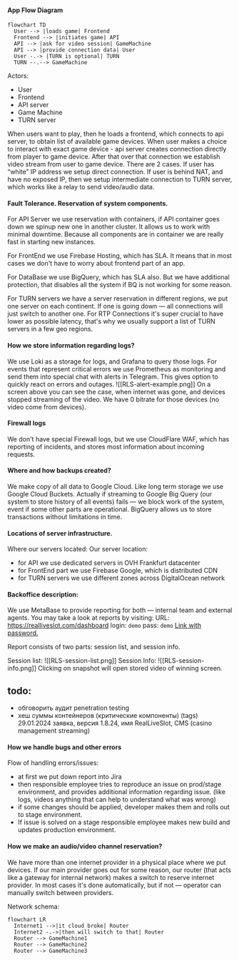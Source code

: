 
#### App Flow Diagram
```mermaid
flowchart TD
  User --> |loads game| Frontend
  Frontend --> |initiates game| API
  API --> |ask for video session| GameMachine 
  API --> |provide connection data| User
  User -.-> |TURN is optional| TURN
  TURN --.--> GameMachine
```

Actors:
- User
- Frontend
- API server
- Game Machine
- TURN server

When users want to play, then he loads a frontend, which connects to api server, to obtain list of available game devices. When user makes a choice to interact with exact game device - api server creates connection directly from player to game device.
After that over that connection we establish video stream from user to game device. There are 2 cases. If user has “white” IP address we setup direct connection.
If user is behind NAT, and have no exposed IP, then we setup intermediate connection to TURN server, which works like a relay to send video/audio data.

#### Fault Tolerance. Reservation of system components.

For API Server we use reservation with containers, if API container goes down we spinup new one in another cluster. It allows us to work with minimal downtime. Because all components are in container we are really fast in starting new instances.

For FrontEnd we use Firebase Hosting, which has SLA. It means that in most cases we don't have to worry about frontend part of an app.

For DataBase we use BigQuery, which has SLA also. But we have additional protection, that disables all the system if BQ is not working for some reason.

For TURN servers we have a server reservation in different regions, we put one server on each continent. If one is going down — all connections will just switch to another one. For RTP Connections it's super crucial to have lower as possible latency, that's why we usually support a list of TURN servers in a few geo regions.

#### How we store information regarding logs?
We use Loki as a storage for logs, and Grafana to query those logs. For events that represent critical errors we use Prometheus as monitoring and send them into special chat with alerts in Telegram. This gives option to quickly react on errors and outages. 
![[RLS-alert-example.png]]
On a screen above you can see the case, when internet was gone, and devices stopped streaming of the video. We have 0 bitrate for those devices (no video come from devices).
#### Firewall logs
We don't have special Firewall logs, but we use CloudFlare WAF, which has reporting of incidents, and stores most information about incoming requests.

#### Where and how backups created?
We make copy of all data to Google Cloud. Like long term storage we use Google Cloud Buckets.
Actually if streaming to Google Big Query (our system to store history of all events) fails — we block work of the system, event if some other parts are operational.
BigQuery allows us to store transactions without limitations in time.
#### Locations of server infrastructure.
Where our servers located:
Our server location:
- for API we use dedicated servers in OVH Frankfurt datacenter
- for FrontEnd part we use Firebase Google, which is distributed CDN
- for TURN servers we use different zones across DigitalOcean network 

#### Backoffice description:
We use MetaBase to provide reporting for both — internal team and external agents.
You may take a look at reports by visiting:
URL: https://realliveslot.com/dashboard
login:  `demo`
pass: `demo`
[Link with password.](https://demo:demo@realliveslots.com/dashboard)

Report consists of two parts: session list, and session info.

Session list:
![[RLS-session-list.png]]
Session Info:
![[RLS-session-info.png]]
Clicking on snapshot will open stored video of winning screen.

## todo:
- обговорить аудит penetration testing
- хеш суммы контейнеров (критические компоненты) (tags)
29.01.2024 заявка, версия 1.8.24, имя RealLiveSlot, CMS (casino management streaming)

#### How we handle bugs and other errors
Flow of handling errors/issues:
- at first we put down report into Jira
- then responsible employee tries to reproduce an issue on prod/stage environment, and provides additional information regarding issue. (like logs, videos anything that can help to understand what was wrong)
- if some changes should be applied, developer makes them and rolls out to stage environment.
- If issue is solved on a stage responsible employee makes new build and updates production environment.


#### How we make an audio/video channel reservation? 
We have more than one internet provider in a physical place where we put devices. If our main provider goes out for some reason, our router (that acts like a gateway for internal network) makes a switch to reserve internet provider. In most cases it's done automatically, but if not — operator can manually switch between providers.

Network schema:
```mermaid
flowchart LR
  Internet1 -->|it cloud broke| Router
  Internet2 -.->|then will switch to that| Router
  Router --> GameMachine1
  Router --> GameMachine2
  Router --> GameMachine3
```

